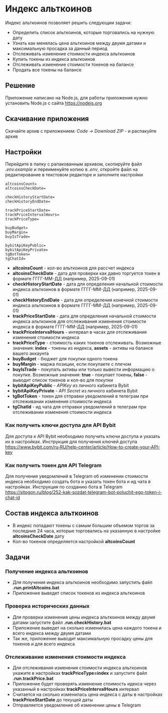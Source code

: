 # Индекс альткоинов

Индекс альткоинов позволяет решить следующии задачи:
* Определить список альткоинов, которые торговались на нужную дату
* Узнать как менялась цена альткоинов между двумя датами и максимальную просадка за данный период
* Отслеживать изменение стоимости индекса альткоинов
* Купить токены из индекса альткоинов
* Отслеживать изменение стоимости токенов на балансе
* Продать все токены на балансе

## Решение

Приложение написано на Node.js, для работы приложения нужно установить Node.js с сайта https://nodejs.org

## Скачивание приложения

Скачайте архив с приложением: _Code -> Download ZIP_ - и распакуйте архив

## Настройки

Перейдите в папку с рапакованным архивом, скопируйте файл _.env.example_ и переименуйте копию в _.env_, откройте файл на редактирование в текстовом редакторе и заполните настройки

```
altcoinsCount=
altcoinsCheckDate=

checkHistoryStartDate=
checkHistoryEndDate=

trackPriceStartDate=
trackPriceIntervalHours=
trackPriceType=

buyBudget=
buyMargin=
buyIsTrade=

bybitApiKeyPublic=
bybitApiKeyPrivate=
tgBotToken=
tgChatId=
```

* **altcoinsCount** - кол-во альткоинов для рассчет индекса
* **altcoinsCheckDate** - дата для проверки как давно торгуется токен в формате ГГГГ-ММ-ДД (например, 2025-09-01)
* **checkHistoryStartDate** - дата для определения начальной стоимости индекса альткоинов в формате ГГГГ-ММ-ДД (например, 2025-09-01)
* **checkHistoryEndDate** - дата для определения конечной стоимости индекса альткоинов в формате ГГГГ-ММ-ДД (например, 2025-09-01)
* **trackPriceStartDate** - дата для определения начальной стоимости индекса альткоинов для отслеживания изменения стоимости индекса в формате ГГГГ-ММ-ДД (например, 2025-09-01)
* **trackPriceIntervalHours** - интервал в часах для отслеживания изменения стоимости индекса
* **trackPriceType** - стоимость каких токенов отслеживать. Возможные значения: **index** - токены из индекса, **assets** - активы на балансе вашего аккаунта
* **buyBudget** - бюджет для покупки одного токена
* **buyMargin** - маржа позиции, если покупаете с плечом
* **buyIsTrade** - покупать активы или только вывести информацию о покупке. Возможные значения: **true** - покупает токены, **false** - выводит список токенов и кол-во для покупки
* **bybitApiKeyPublic** - _APIKey_ из личного кабинета Bybit
* **bybitApiKeyPrivate** - _API Secret_ из личного кабинета Bybit
* **tgBotToken** - токен для отправки уведомлений в телеграм при отслеживании изменения стоимости индекса
* **tgChatId** - ид чата для отправки уведомлений в телеграм при отслеживании изменения стоимости индекса

### Как получить ключи доступа для API Bybit

Для доступа к API Bybit необходимо получить ключи доступа и указать их в настройках. Инструкция для получения ключей доступа https://www.bybit.com/ru-RU/help-center/article/How-to-create-your-API-key

### Как получить токен для API Telegram

Для получения уведомлений в Telegram об изменении стоимости индекса необходимо создать бота и указать токен бота и ид чата в настройках. Инструкция по созданию бота в Telegram https://sitogon.ru/blog/252-kak-sozdat-telegram-bot-poluchit-ego-token-i-chat-id

## Состав индекса альткоинов

* В индекс попадают токены с самым большим объемом торгов за последние 24 часа, которые торговались на указанную в настройке **altcoinsCheckDate** дату
* Кол-во токенов определяется настройкой **altcoinsCount**

## Задачи

### Получение индекса альткоинов

* Для получения индекса альткоинов необходимо запустить файл **.run.printAltcoins.bat**
* Приложение выведет список токенов из индекса альткоинов

### Проверка исторических данных

* Для проверки изменения цены индекса альткоинов между двумя датами запустите файл **.run.checkHistory.bat**
* Приложение выведет на сколько изменилась цена каждого токена и всего индекса между двумя датами
* Так же, приложение выводит максимальную просадку цены для токенов и для всего индекса

### Отслеживание изменения стоимости индекса

* Для отслеживания изменения стоимости индекса альткоинов укажите в настройках **trackPriceType=index** и запустите файл **.run.trackPrice.bat**
* Приложение будет проверять изменение стоимость идекса через указанный в настройках **trackPriceIntervalHours** интервал 
* Считается на сколько изменилась цена индекса с даты в настройках **trackPriceStartDate** до текущей даты
* Отправляется уведомление об изменении цены в Telegram